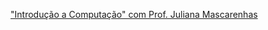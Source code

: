 ["Introdução a Computação" com Prof. Juliana Mascarenhas](https://web.dio.me/course/introducao-a-programacao-e-pensamento-computacional/learning/285a4323-c6b0-4233-988e-4a2954065de3?back=/track/santander-bootcamp-fullstack-developer&tab=undefined&moduleId=undefined)